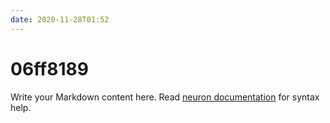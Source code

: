 ```yaml
---
date: 2020-11-28T01:52
---
```


# 06ff8189

Write your Markdown content here. Read [neuron documentation](https://neuron.zettel.page/2011404.html) for syntax help.


